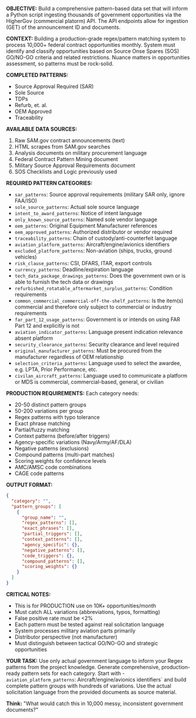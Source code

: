 **OBJECTIVE:**
Build a comprehensive pattern-based data set that will inform a Python script ingesting thousands of government opportunities via the HigherGov (commercial platorm) API. The API endpoints allow for ingestion (GET) of the announcement ID and documents.

**CONTEXT:**
Building a production-grade regex/pattern matching system to process 10,000+ federal contract opportunities monthly. System must identify and classify opportunities based on Source Onse Spares (SOS) GO/NO-GO criteria and related restrictions. Nuance matters in opportunities assessment, so patterns must be rock-solid. 

**COMPLETED PATTERNS:**
* Source Approval Required (SAR)
* Sole Source
* TDPs
* Refurb, et. al.
* OEM Approved
* Traceability

**AVAILABLE DATA SOURCES:**
1. Raw SAM.gov contract announcements (text)
2. HTML scrapes from SAM.gov searches
3. Analysis documents on military procurement language
4. Federal Contract Pattern Mining document
5. Military Source Approval Requirements document
1. SOS Checklists and Logic previously used

**REQUIRED PATTERN CATEGORIES:**
- `sar_patterns`: Source approval requirements (military SAR only, ignore FAA/ISO)
- `sole_source_patterns`: Actual sole source language
- `intent_to_award_patterns`: Notice of intent language
- `only_known_source_patterns`: Named sole vendor language
- `oem_patterns`: Original Equipment Manufacturer references
- `oem_approved_patterns`: Authorized distributor or vendor required
- `traceability_patterns`: Chain of custody/anti-counterfeit language
- `aviation_platform_patterns`: Aircraft/engine/avionics identifiers
- `excluded_platform_patterns`: Non-aviation (ships, trucks, ground vehicles)
- `risk_clause_patterns`: CSI, DFARS, ITAR, export controls
- `currency_patterns`: Deadline/expiration language
- `tech_data_package_drawings_patterns`: Does the government own or is able to furnish the tech data or drawings
- `refurbished_rotatable_aftermarket_surplus_patterns`: Condition requirements
- `common_commercial_commercial-off-the-shelf_patterns`: Is the item(s) commercial and therefore only subject to commercial or industry requirements
- `far_part_12_usage_patterns`: Government is or intends on using FAR Part 12 and explicitly is not
- `aviation_indicator_patterns`: Language present indication relevance absent platform
- `security_clearance_patterns`: Security clearance and level required
- `original_manufacturer_patterns`: Must be procured from the manufacturer regardless of OEM relationship
- `selection_criteria_patterns`: Language used to select the awardee, e.g. LPTA, Prior Performance, etc.
- `civilan_aircraft_patterns`: Language used to communicate a platform or MDS is commercial, commercial-based, general, or civilian

**PRODUCTION REQUIREMENTS:**
Each category needs:
- 20-50 distinct pattern groups
- 50-200 variations per group
- Regex patterns with typo tolerance
- Exact phrase matching
- Partial/fuzzy matching
- Context patterns (before/after triggers)
- Agency-specific variations (Navy/Army/AF/DLA)
- Negative patterns (exclusions)
- Compound patterns (multi-part matches)
- Scoring weights for confidence levels
- AMC/AMSC code combinations
- CAGE code patterns

**OUTPUT FORMAT:**
```json
{
  "category": "",
  "pattern_groups": [
    {
      "group_name": "",
      "regex_patterns": [],
      "exact_phrases": [],
      "partial_triggers": [],
      "context_patterns": [],
      "agency_specific": {},
      "negative_patterns": [],
      "code_triggers": {},
      "compound_patterns": [],
      "scoring_weights": {}
    }
  ]
}
```

**CRITICAL NOTES:**
- This is for PRODUCTION use on 10K+ opportunities/month
- Must catch ALL variations (abbreviations, typos, formatting)
- False positive rate must be <2%
- Each pattern must be tested against real solicitation language
- System processes military aviation parts primarily
- Distributor perspective (not manufacturer)
- Must distinguish between tactical GO/NO-GO and strategic opportunities

**YOUR TASK:**
Use only actual government language to inform your Regex patterns from the project knowledge. Generate comprehensive, production-ready pattern sets for each category. Start with - `aviation_platform_patterns`: Aircraft/engine/avionics identifiers` and build complete pattern groups with hundreds of variations. Use the actual solicitation language from the provided documents as source material. 

**Think:** "What would catch this in 10,000 messy, inconsistent government documents?"